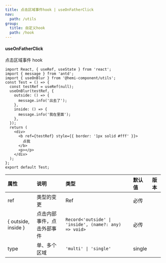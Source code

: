 ```yaml
---
title: 点击区域事件hook | useOnFatherClick
nav:
  path: /utils
group:
  title: 自定义hook
  path: /hook
---
```


#### useOnFatherClick

点击区域事件 hook

```tsx
import React, { useRef, useState } from 'react';
import { message } from 'antd';
import { useOnBlur } from '@hemi-component/utils';
const Test = () => {
  const testRef = useRef(null);
  useOnBlur(testRef, {
    outside: () => {
      message.info('出去了');
    },
    inside: () => {
      message.info('我在里面');
    },
  });
  return (
    <div>
      <b ref={testRef} style={{ border: '1px solid #fff' }}>
        点我
      </b>
      <p></p>
    </div>
  );
};
export default Test;
```

| 属性 | 说明 | 类型 | 默认值 | 版本 |
| :-- | :-- | :-- | :-- | :-- |
| ref | 类型的变更 | Ref | 必传 |  |
| { outside, inside } | 点击内部事件，点击外部事件 | `Record<'outside' \| 'inside', (name?: any) => void>` | 必传 |  |
| type | 单、多个区域 | `'multi' \| 'single'` | single |  |
